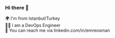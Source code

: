 ### Hi there 👋

🌍 I'm from Istanbul/Turkey  
👨‍💻 I am a DevOps Engineer   
📩 You can reach me via linkedin.com/in/emreosman  

